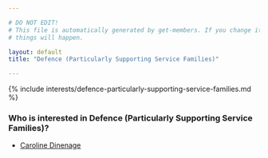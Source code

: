 ```yaml
---

# DO NOT EDIT!
# This file is automatically generated by get-members. If you change it, bad
# things will happen.

layout: default
title: "Defence (Particularly Supporting Service Families)"

---
```


{% include interests/defence-particularly-supporting-service-families.md %}

### Who is interested in Defence (Particularly Supporting Service Families)?


* [Caroline Dinenage](/members/caroline-dinenage.html)
